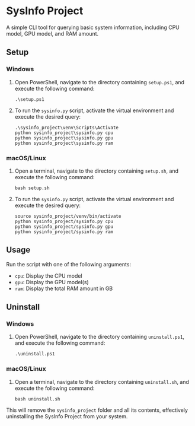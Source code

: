 # SysInfo Project

A simple CLI tool for querying basic system information, including CPU model, GPU model, and RAM amount.

## Setup

### Windows

1. Open PowerShell, navigate to the directory containing `setup.ps1`, and execute the following command:

    ```
    .\setup.ps1
    ```

2. To run the `sysinfo.py` script, activate the virtual environment and execute the desired query:

    ```
    .\sysinfo_project\venv\Scripts\Activate
    python sysinfo_project\sysinfo.py cpu
    python sysinfo_project\sysinfo.py gpu
    python sysinfo_project\sysinfo.py ram
    ```

### macOS/Linux

1. Open a terminal, navigate to the directory containing `setup.sh`, and execute the following command:

    ```
    bash setup.sh
    ```

2. To run the `sysinfo.py` script, activate the virtual environment and execute the desired query:

    ```
    source sysinfo_project/venv/bin/activate
    python sysinfo_project/sysinfo.py cpu
    python sysinfo_project/sysinfo.py gpu
    python sysinfo_project/sysinfo.py ram
    ```

## Usage

Run the script with one of the following arguments:

- `cpu`: Display the CPU model
- `gpu`: Display the GPU model(s)
- `ram`: Display the total RAM amount in GB

## Uninstall

### Windows

1. Open PowerShell, navigate to the directory containing `uninstall.ps1`, and execute the following command:

    ```
    .\uninstall.ps1
    ```

### macOS/Linux

1. Open a terminal, navigate to the directory containing `uninstall.sh`, and execute the following command:

    ```
    bash uninstall.sh
    ```

This will remove the `sysinfo_project` folder and all its contents, effectively uninstalling the SysInfo Project from your system.
